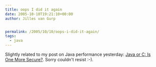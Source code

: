 ```yaml
---
title: oops I did it again
date: 2005-10-10T19:21:10+00:00
author: Jilles van Gurp


permalink: /2005/10/10/oops-i-did-it-again/
tags:
  - java
---
```

Slightly related to my post on Java performance yesterday:
[Java or C: Is One More Secure?](http://it.slashdot.org/comments.pl?sid=164835&cid=13757787). Sorry couldn't resist :-).
